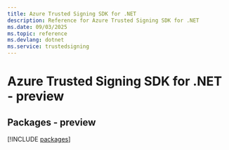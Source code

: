 ```yaml
---
title: Azure Trusted Signing SDK for .NET
description: Reference for Azure Trusted Signing SDK for .NET
ms.date: 09/03/2025
ms.topic: reference
ms.devlang: dotnet
ms.service: trustedsigning
---
```

# Azure Trusted Signing SDK for .NET - preview
## Packages - preview
[!INCLUDE [packages](trusted-signing-index.md)]